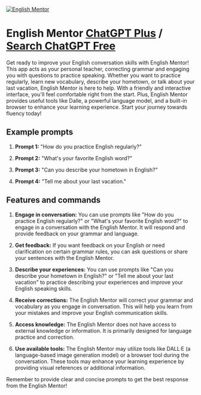 
[![English Mentor](https://files.oaiusercontent.com/file-sFYg1aZ4RkK64wlAlOFt81H9?se=2123-10-18T04%3A07%3A09Z&sp=r&sv=2021-08-06&sr=b&rscc=max-age%3D31536000%2C%20immutable&rscd=attachment%3B%20filename%3Da069e67c-4a6d-47de-9246-42b9c9a21674.png&sig=ZfvFAZmAKcp8o%2BxJ1vJ4f9sCXi1sV/H5ZCYadjy%2BEzY%3D)](https://chat.openai.com/g/g-owk7UkRdp-english-mentor)

# English Mentor [ChatGPT Plus](https://chat.openai.com/g/g-owk7UkRdp-english-mentor) / [Search ChatGPT Free](https://gptcall.net/index.html#/?search=English%20Mentor)

Get ready to improve your English conversation skills with English Mentor! This app acts as your personal teacher, correcting grammar and engaging you with questions to practice speaking. Whether you want to practice regularly, learn new vocabulary, describe your hometown, or talk about your last vacation, English Mentor is here to help. With a friendly and interactive interface, you'll feel comfortable right from the start. Plus, English Mentor provides useful tools like Dalle, a powerful language model, and a built-in browser to enhance your learning experience. Start your journey towards fluency today!

## Example prompts

1. **Prompt 1:** "How do you practice English regularly?"

2. **Prompt 2:** "What's your favorite English word?"

3. **Prompt 3:** "Can you describe your hometown in English?"

4. **Prompt 4:** "Tell me about your last vacation."

## Features and commands

1. **Engage in conversation:** You can use prompts like "How do you practice English regularly?" or "What's your favorite English word?" to engage in a conversation with the English Mentor. It will respond and provide feedback on your grammar and language.

2. **Get feedback:** If you want feedback on your English or need clarification on certain grammar rules, you can ask questions or share your sentences with the English Mentor.

3. **Describe your experiences:** You can use prompts like "Can you describe your hometown in English?" or "Tell me about your last vacation" to practice describing your experiences and improve your English speaking skills.

4. **Receive corrections:** The English Mentor will correct your grammar and vocabulary as you engage in conversation. This will help you learn from your mistakes and improve your English communication skills.

5. **Access knowledge:** The English Mentor does not have access to external knowledge or information. It is primarily designed for language practice and correction.

6. **Use available tools:** The English Mentor may utilize tools like DALL·E (a language-based image generation model) or a browser tool during the conversation. These tools may enhance your learning experience by providing visual references or additional information.

Remember to provide clear and concise prompts to get the best response from the English Mentor!


